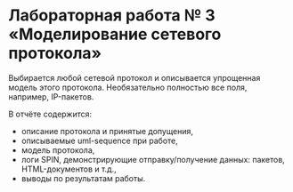

# Лабораторная работа № 3 «Моделирование сетевого протокола»

Выбирается любой сетевой протокол и описывается упрощенная модель этого протокола.
Необязательно полностью все поля, например, IP-пакетов.

В отчёте содержится:
- описание протокола и принятые допущения,
- описываемые uml-sequence при работе,
- модель протокола,
- логи SPIN, демонстрирующие отправку/получение данных: пакетов, HTML-документов и т.д.,
- выводы по результатам работы.
